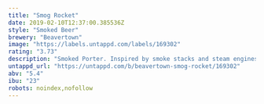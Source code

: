 ```yaml
---
title: "Smog Rocket"
date: 2019-02-10T12:37:00.385536Z
style: "Smoked Beer"
brewery: "Beavertown"
image: "https://labels.untappd.com/labels/169302"
rating: "3.73"
description: "Smoked Porter. Inspired by smoke stacks and steam engines of Mordor/ The Black Country. A nod back to the smokey Porters and Stouts of the Industrial Revolution, invented in Shoreditch. One of the first recipes that made it from our 23 litre home brew kit.  Malt: Simpsons Best, Smoke, Caramalt, Crystal, Oats, Munich, Brown, Chocolate & Black.  Hops: Magnum & Chinook."
untappd_url: "https://untappd.com/b/beavertown-smog-rocket/169302"
abv: "5.4"
ibu: "23"
robots: noindex,nofollow
---
```

